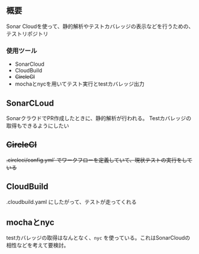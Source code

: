 ## 概要

Sonar Cloudを使って、静的解析やテストカバレッジの表示などを行うための、テストリポジトリ

### 使用ツール
- SonarCloud
- CloudBuild
- ~~CircleCI~~ 
- mochaとnycを用いてテスト実行とtestカバレッジ出力

## SonarCLoud

SonarクラウドでPR作成したときに、静的解析が行われる。
Testカバレッジの取得もできるようにしたい

## ~~CircleCI~~
~~.circleci/config.yml` でワークフローを定義していて、現状テストの実行をしている~~

## CloudBuild

.cloudbuild.yaml にしたがって、テストが走ってくれる

## mochaとnyc
testカバレッジの取得はなんとなく、`nyc` を使っている。これはSonarCloudの相性などを考えて要検討。